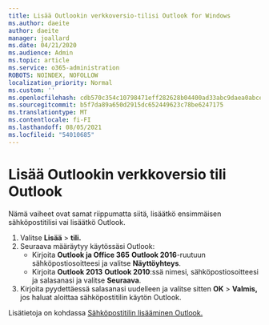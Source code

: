 ```yaml
---
title: Lisää Outlookin verkkoversio-tilisi Outlook for Windows
ms.author: daeite
author: daeite
manager: joallard
ms.date: 04/21/2020
ms.audience: Admin
ms.topic: article
ms.service: o365-administration
ROBOTS: NOINDEX, NOFOLLOW
localization_priority: Normal
ms.custom: ''
ms.openlocfilehash: cdb570c354c10798471eff282628b04400ad33abc9daea0abce6cb4bcc55e41d
ms.sourcegitcommit: b5f7da89a650d2915dc652449623c78be6247175
ms.translationtype: MT
ms.contentlocale: fi-FI
ms.lasthandoff: 08/05/2021
ms.locfileid: "54010685"
---
```

# <a name="add-your-outlook-on-the-web-account-to-outlook"></a>Lisää Outlookin verkkoversio tili Outlook

Nämä vaiheet ovat samat riippumatta siitä, lisäätkö ensimmäisen sähköpostitilisi vai lisäätkö Outlook.

1. Valitse **Lisää**  >  **tili.**
1. Seuraava määräytyy käytössäsi Outlook:
    - Kirjoita **Outlook ja Office 365** **Outlook 2016**-ruutuun sähköpostiosoitteesi ja valitse **Näyttöyhteys**.
    - Kirjoita **Outlook 2013** **Outlook 2010**:ssä nimesi, sähköpostiosoitteesi ja salasanasi ja valitse **Seuraava**.
1. Kirjoita pyydettäessä salasanasi uudelleen ja valitse sitten **OK**  >  **Valmis,** jos haluat aloittaa sähköpostitilin käytön Outlook.

Lisätietoja on kohdassa [Sähköpostitilin lisääminen Outlook.](https://support.office.com/article/6e27792a-9267-4aa4-8bb6-c84ef146101b)